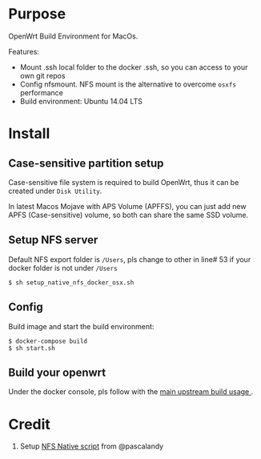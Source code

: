 # Purpose

OpenWrt Build Environment for MacOs. 

Features:  
- Mount .ssh local folder to the docker .ssh, so you can access to your own git repos  
- Config nfsmount. NFS mount is the alternative to overcome `osxfs` performance  
- Build environment: Ubuntu 14.04 LTS

# Install

## Case-sensitive partition setup

Case-sensitive file system is required to build OpenWrt, thus it can be created under `Disk Utility`.

In latest Macos Mojave with APS Volume (APFFS), you can just add new APFS (Case-sensitive) volume, so both can share the same SSD volume. 

## Setup NFS server

Default NFS export folder is `/Users`, pls change to other in line# 53 if your docker folder is not under `/Users`

```
$ sh setup_native_nfs_docker_osx.sh
```

## Config 

Build image and start the build environment:

```
$ docker-compose build
$ sh start.sh
```

## Build your openwrt

Under the docker console, pls follow with the [main upstream build usage
](https://openwrt.org/docs/guide-developer/build-system/use-buildsystem).

# Credit

1. Setup [NFS Native script](https://github.com/pascalandy/Docker-For-Mac-with-Native-NFS) from @pascalandy

